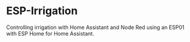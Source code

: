 # ESP-Irrigation
Controlling irrigation with Home Assistant and Node Red using an ESP01 with ESP Home for Home Assistant.